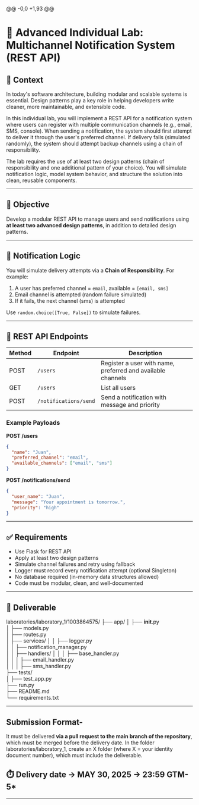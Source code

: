 @@ -0,0 +1,93 @@
# 🧪 Advanced Individual Lab: Multichannel Notification System (REST API)

## 📝 Context

In today's software architecture, building modular and scalable systems is essential. Design patterns play a key role in helping developers write cleaner, more maintainable, and extensible code.

In this individual lab, you will implement a REST API for a notification system where users can register with multiple communication channels (e.g., email, SMS, console). When sending a notification, the system should first attempt to deliver it through the user's preferred channel. If delivery fails (simulated randomly), the system should attempt backup channels using a chain of responsibility.

The lab requires the use of at least two design patterns (chain of responsibility and one additional pattern of your choice). You will simulate notification logic, model system behavior, and structure the solution into clean, reusable components.

---

## 🎯 Objective

Develop a modular REST API to manage users and send notifications using **at least two advanced design patterns**, in addition to detailed design patterns.

---

## 🔁 Notification Logic

You will simulate delivery attempts via a **Chain of Responsibility**. For example:

1. A user has preferred channel = `email`, available = `[email, sms]`
2. Email channel is attempted (random failure simulated)
3. If it fails, the next channel (sms) is attempted

Use `random.choice([True, False])` to simulate failures.

---

## 🔧 REST API Endpoints

| Method | Endpoint              | Description                                      |
|--------|-----------------------|--------------------------------------------------|
| POST   | `/users`              | Register a user with name, preferred and available channels |
| GET    | `/users`              | List all users                                   |
| POST   | `/notifications/send` | Send a notification with message and priority    |

### Example Payloads

**POST /users**
```json
{
  "name": "Juan",
  "preferred_channel": "email",
  "available_channels": ["email", "sms"]
}
```

**POST /notifications/send**
```json
{
  "user_name": "Juan",
  "message": "Your appointment is tomorrow.",
  "priority": "high"
}
```


---

## ✅ Requirements

- Use Flask for REST API
- Apply at least two design patterns
- Simulate channel failures and retry using fallback
- Logger must record every notification attempt (optional Singleton)
- No database required (in-memory data structures allowed)
- Code must be modular, clean, and well-documented

---

## 📄 Deliverable

laboratories/laboratory_1/1003864575/
├── app/
│   ├── __init__.py      
│   ├── models.py         
│   ├── routes.py         
│   ├── services/
│   │   ├── logger.py      
│   │   ├── notification_manager.py  
│   │   ├── handlers/
│   │   │   ├── base_handler.py    
│   │   │   ├── email_handler.py     
│   │   │   ├── sms_handler.py       
├── tests/                
│   ├── test_app.py        
├── run.py               
├── README.md              
└── requirements.txt       

---



## Submission Format- 
It must be delivered **via a pull request to the main branch of the repository**, which must be merged before the delivery date. In the folder laboratories/laboratory_1, create an X folder (where X = your identity document number), which must include the deliverable.


## ⏱️ Delivery date -> MAY 30, 2025 -> 23:59 GTM-5*

---

